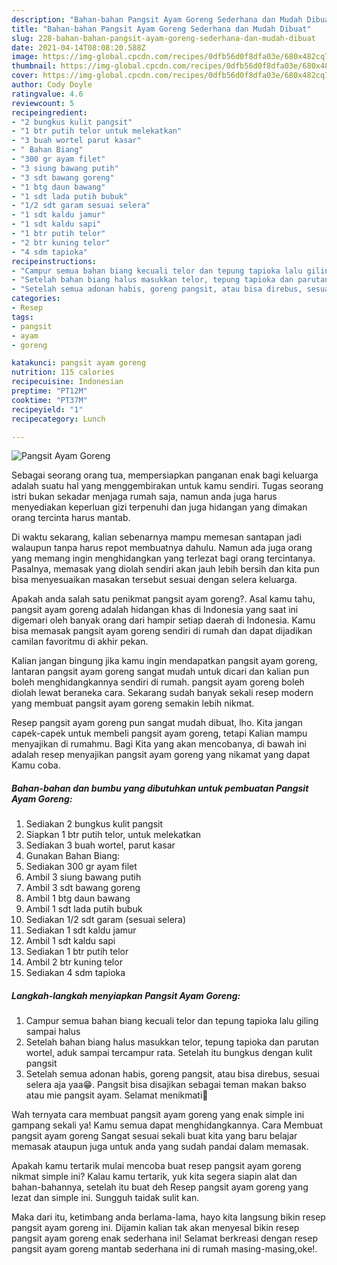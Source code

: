 ```yaml
---
description: "Bahan-bahan Pangsit Ayam Goreng Sederhana dan Mudah Dibuat"
title: "Bahan-bahan Pangsit Ayam Goreng Sederhana dan Mudah Dibuat"
slug: 228-bahan-bahan-pangsit-ayam-goreng-sederhana-dan-mudah-dibuat
date: 2021-04-14T08:08:20.588Z
image: https://img-global.cpcdn.com/recipes/0dfb56d0f8dfa03e/680x482cq70/pangsit-ayam-goreng-foto-resep-utama.jpg
thumbnail: https://img-global.cpcdn.com/recipes/0dfb56d0f8dfa03e/680x482cq70/pangsit-ayam-goreng-foto-resep-utama.jpg
cover: https://img-global.cpcdn.com/recipes/0dfb56d0f8dfa03e/680x482cq70/pangsit-ayam-goreng-foto-resep-utama.jpg
author: Cody Doyle
ratingvalue: 4.6
reviewcount: 5
recipeingredient:
- "2 bungkus kulit pangsit"
- "1 btr putih telor untuk melekatkan"
- "3 buah wortel parut kasar"
- " Bahan Biang"
- "300 gr ayam filet"
- "3 siung bawang putih"
- "3 sdt bawang goreng"
- "1 btg daun bawang"
- "1 sdt lada putih bubuk"
- "1/2 sdt garam sesuai selera"
- "1 sdt kaldu jamur"
- "1 sdt kaldu sapi"
- "1 btr putih telor"
- "2 btr kuning telor"
- "4 sdm tapioka"
recipeinstructions:
- "Campur semua bahan biang kecuali telor dan tepung tapioka lalu giling sampai halus"
- "Setelah bahan biang halus masukkan telor, tepung tapioka dan parutan wortel, aduk sampai tercampur rata. Setelah itu bungkus dengan kulit pangsit"
- "Setelah semua adonan habis, goreng pangsit, atau bisa direbus, sesuai selera aja yaa😁. Pangsit bisa disajikan sebagai teman makan bakso atau mie pangsit ayam. Selamat menikmati🤗"
categories:
- Resep
tags:
- pangsit
- ayam
- goreng

katakunci: pangsit ayam goreng 
nutrition: 115 calories
recipecuisine: Indonesian
preptime: "PT12M"
cooktime: "PT37M"
recipeyield: "1"
recipecategory: Lunch

---
```



![Pangsit Ayam Goreng](https://img-global.cpcdn.com/recipes/0dfb56d0f8dfa03e/680x482cq70/pangsit-ayam-goreng-foto-resep-utama.jpg)

Sebagai seorang orang tua, mempersiapkan panganan enak bagi keluarga adalah suatu hal yang menggembirakan untuk kamu sendiri. Tugas seorang istri bukan sekadar menjaga rumah saja, namun anda juga harus menyediakan keperluan gizi terpenuhi dan juga hidangan yang dimakan orang tercinta harus mantab.

Di waktu  sekarang, kalian sebenarnya mampu memesan santapan jadi walaupun tanpa harus repot membuatnya dahulu. Namun ada juga orang yang memang ingin menghidangkan yang terlezat bagi orang tercintanya. Pasalnya, memasak yang diolah sendiri akan jauh lebih bersih dan kita pun bisa menyesuaikan masakan tersebut sesuai dengan selera keluarga. 



Apakah anda salah satu penikmat pangsit ayam goreng?. Asal kamu tahu, pangsit ayam goreng adalah hidangan khas di Indonesia yang saat ini digemari oleh banyak orang dari hampir setiap daerah di Indonesia. Kamu bisa memasak pangsit ayam goreng sendiri di rumah dan dapat dijadikan camilan favoritmu di akhir pekan.

Kalian jangan bingung jika kamu ingin mendapatkan pangsit ayam goreng, lantaran pangsit ayam goreng sangat mudah untuk dicari dan kalian pun boleh menghidangkannya sendiri di rumah. pangsit ayam goreng boleh diolah lewat beraneka cara. Sekarang sudah banyak sekali resep modern yang membuat pangsit ayam goreng semakin lebih nikmat.

Resep pangsit ayam goreng pun sangat mudah dibuat, lho. Kita jangan capek-capek untuk membeli pangsit ayam goreng, tetapi Kalian mampu menyajikan di rumahmu. Bagi Kita yang akan mencobanya, di bawah ini adalah resep menyajikan pangsit ayam goreng yang nikamat yang dapat Kamu coba.

<!--inarticleads1-->

##### Bahan-bahan dan bumbu yang dibutuhkan untuk pembuatan Pangsit Ayam Goreng:

1. Sediakan 2 bungkus kulit pangsit
1. Siapkan 1 btr putih telor, untuk melekatkan
1. Sediakan 3 buah wortel, parut kasar
1. Gunakan  Bahan Biang:
1. Sediakan 300 gr ayam filet
1. Ambil 3 siung bawang putih
1. Ambil 3 sdt bawang goreng
1. Ambil 1 btg daun bawang
1. Ambil 1 sdt lada putih bubuk
1. Sediakan 1/2 sdt garam (sesuai selera)
1. Sediakan 1 sdt kaldu jamur
1. Ambil 1 sdt kaldu sapi
1. Sediakan 1 btr putih telor
1. Ambil 2 btr kuning telor
1. Sediakan 4 sdm tapioka




<!--inarticleads2-->

##### Langkah-langkah menyiapkan Pangsit Ayam Goreng:

1. Campur semua bahan biang kecuali telor dan tepung tapioka lalu giling sampai halus
1. Setelah bahan biang halus masukkan telor, tepung tapioka dan parutan wortel, aduk sampai tercampur rata. Setelah itu bungkus dengan kulit pangsit
1. Setelah semua adonan habis, goreng pangsit, atau bisa direbus, sesuai selera aja yaa😁. Pangsit bisa disajikan sebagai teman makan bakso atau mie pangsit ayam. Selamat menikmati🤗




Wah ternyata cara membuat pangsit ayam goreng yang enak simple ini gampang sekali ya! Kamu semua dapat menghidangkannya. Cara Membuat pangsit ayam goreng Sangat sesuai sekali buat kita yang baru belajar memasak ataupun juga untuk anda yang sudah pandai dalam memasak.

Apakah kamu tertarik mulai mencoba buat resep pangsit ayam goreng nikmat simple ini? Kalau kamu tertarik, yuk kita segera siapin alat dan bahan-bahannya, setelah itu buat deh Resep pangsit ayam goreng yang lezat dan simple ini. Sungguh taidak sulit kan. 

Maka dari itu, ketimbang anda berlama-lama, hayo kita langsung bikin resep pangsit ayam goreng ini. Dijamin kalian tak akan menyesal bikin resep pangsit ayam goreng enak sederhana ini! Selamat berkreasi dengan resep pangsit ayam goreng mantab sederhana ini di rumah masing-masing,oke!.


